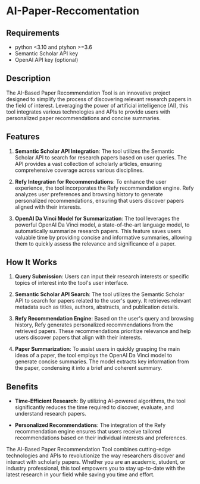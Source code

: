 # AI-Paper-Reccomentation

## Requirements
- python <3.10 and ptyhon >=3.6
- Semantic Scholar API key
- OpenAI API key (optional)

## Description
The AI-Based Paper Recommendation Tool is an innovative project designed to simplify the process of discovering relevant research papers in the field of interest. Leveraging the power of artificial intelligence (AI), this tool integrates various technologies and APIs to provide users with personalized paper recommendations and concise summaries.

## Features

1. **Semantic Scholar API Integration**: The tool utilizes the Semantic Scholar API to search for research papers based on user queries. The API provides a vast collection of scholarly articles, ensuring comprehensive coverage across various disciplines.

2. **Refy Integration for Recommendations**: To enhance the user experience, the tool incorporates the Refy recommendation engine. Refy analyzes user preferences and browsing history to generate personalized recommendations, ensuring that users discover papers aligned with their interests.

3. **OpenAI Da Vinci Model for Summarization**: The tool leverages the powerful OpenAI Da Vinci model, a state-of-the-art language model, to automatically summarize research papers. This feature saves users valuable time by providing concise and informative summaries, allowing them to quickly assess the relevance and significance of a paper.

## How It Works

1. **Query Submission**: Users can input their research interests or specific topics of interest into the tool's user interface.

2. **Semantic Scholar API Search**: The tool utilizes the Semantic Scholar API to search for papers related to the user's query. It retrieves relevant metadata such as titles, authors, abstracts, and publication details.

3. **Refy Recommendation Engine**: Based on the user's query and browsing history, Refy generates personalized recommendations from the retrieved papers. These recommendations prioritize relevance and help users discover papers that align with their interests.

4. **Paper Summarization**: To assist users in quickly grasping the main ideas of a paper, the tool employs the OpenAI Da Vinci model to generate concise summaries. The model extracts key information from the paper, condensing it into a brief and coherent summary.

## Benefits

- **Time-Efficient Research**: By utilizing AI-powered algorithms, the tool significantly reduces the time required to discover, evaluate, and understand research papers.

- **Personalized Recommendations**: The integration of the Refy recommendation engine ensures that users receive tailored recommendations based on their individual interests and preferences.

The AI-Based Paper Recommendation Tool combines cutting-edge technologies and APIs to revolutionize the way researchers discover and interact with scholarly papers. Whether you are an academic, student, or industry professional, this tool empowers you to stay up-to-date with the latest research in your field while saving you time and effort.
